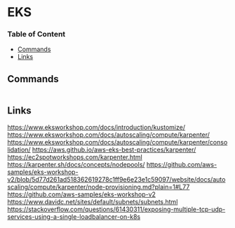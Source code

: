 # EKS

### Table of Content
* [Commands](#commands)
* [Links](#links)

## Commands
```
```

## Links
https://www.eksworkshop.com/docs/introduction/kustomize/
https://www.eksworkshop.com/docs/autoscaling/compute/karpenter/
https://www.eksworkshop.com/docs/autoscaling/compute/karpenter/consolidation/
https://aws.github.io/aws-eks-best-practices/karpenter/
https://ec2spotworkshops.com/karpenter.html
https://karpenter.sh/docs/concepts/nodepools/
https://github.com/aws-samples/eks-workshop-v2/blob/5d77d261ad518362619278c1ff9e6e23e1c59097/website/docs/autoscaling/compute/karpenter/node-provisioning.md?plain=1#L77
https://github.com/aws-samples/eks-workshop-v2
https://www.davidc.net/sites/default/subnets/subnets.html
https://stackoverflow.com/questions/61430311/exposing-multiple-tcp-udp-services-using-a-single-loadbalancer-on-k8s
